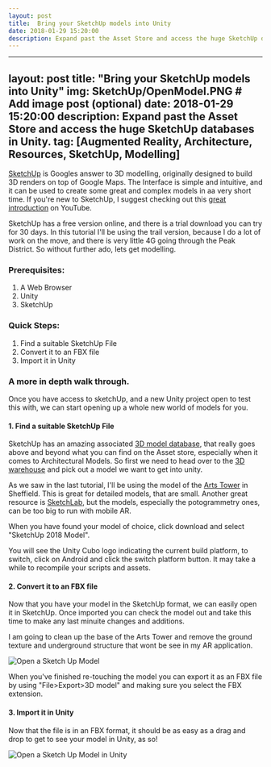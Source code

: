 ```yaml
---
layout: post
title:  Bring your SketchUp models into Unity
date: 2018-01-29 15:20:00
description: Expand past the Asset Store and access the huge SketchUp databases in Unity.
---
```


---
layout: post
title: "Bring your SketchUp models into Unity"
img: SketchUp/OpenModel.PNG # Add image post (optional)
date: 2018-01-29 15:20:00
description: Expand past the Asset Store and access the huge SketchUp databases in Unity.
tag: [Augmented Reality, Architecture, Resources, SketchUp, Modelling]
---


[SketchUp](https://www.sketchup.com/) is Googles answer to 3D modelling, originally designed to build 3D renders on top of Google Maps. The Interface is simple and intuitive, and it can be used to create some great and complex models in aa very short time. If you're new to SketchUp, I suggest checking out this [great introduction](https://www.youtube.com/watch?v=DGrLDBzzGL4) on YouTube.

SketchUp has a free version online, and there is a trial download you can try for 30 days. In this tutorial I'll be using the trail version, because I do a lot of work on the move, and there is very little 4G going through the Peak District. So without further ado, lets get modelling.


### Prerequisites:

1. A Web Browser
2. Unity
4. SketchUp

### Quick Steps:

1. Find a suitable SketchUp File
2. Convert it to an FBX file
3. Import it in Unity

### A more in depth walk through.

Once you have access to sketchUp, and a new Unity project open to test this with, we can start opening up a whole new world of models for you.

#### 1. Find a suitable SketchUp File

SketchUp has an amazing associated [3D model database](https://3dwarehouse.sketchup.com/), that really goes above and beyond what you can find on the Asset store, especially when it comes to Architectural Models.  So first we need to head over to the [3D warehouse](https://3dwarehouse.sketchup.com/) and pick out a model we want to get into unity.

As we saw in the last tutorial, I'll be using the model of the [Arts Tower](https://3dwarehouse.sketchup.com/model/5bb83ee87189242bf462e854274aefd8/Arts-Tower-Sheffield-UK) in Sheffield. This is great for detailed models, that are small. Another great resource is [SketchLab](https://sketchfab.com/), but the models, especially the potogrammetry ones, can be too big to run with mobile AR. 

When you have found your model of choice, click download and select "SketchUp 2018 Model". 

You will see the Unity Cubo logo indicating the current build platform, to switch, click on Android and click the switch platform button. It may take a while to recompile your scripts and assets.

#### 2. Convert it to an FBX file

Now that you have your model in the SketchUp format, we can easily open it in SketchUp. Once imported you can check the model out and take this time to make any last minuite changes and additions.

I am going to clean up the base of the Arts Tower and remove the ground texture and underground structure that wont be see in my AR application.

<div class="img_row">
	<img style="max-height: 100%"  src="{{ site.baseurl }}/img/Blogs/SketchUp/Open_Model.PNG" alt="Open a Sketch Up Model" title="Open a Sketch Up Model"/>
</div>

When you've finished re-touching the model you can export it as an FBX file by using "File>Export>3D model" and making sure you select the FBX extension.


#### 3. Import it in Unity

Now that the file is in an FBX format, it should be as easy as a drag and drop to get to see your model in Unity, as so!

<div class="img_row">
	<img style="max-height: 100%"  src="{{ site.baseurl }}/img/Blogs/SketchUp/Unity.PNG" alt="Open a Sketch Up Model in Unity" title="Open a Sketch Up Model in Unity"/>
</div>

